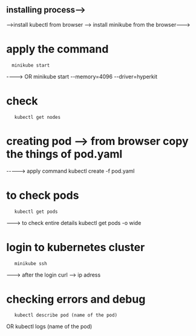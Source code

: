   ## installing process-->
  -->install kubectl from browser
  --> install minikube from the browser--->

# apply the command
      minikube start
  ----> OR
      minikube start --memory=4096 --driver=hyperkit

# check
       kubectl get nodes
  
# creating pod --> from browser copy the things of pod.yaml
 -----> apply command
       kubectl create -f pod.yaml

# to check pods
       kubectl get pods
  
 ---> to check entire details
       kubectl get pods -o wide

 # login to kubernetes cluster
       minikube ssh

 ---> after the login
      curl --> ip adress


 # checking errors and debug
       kubectl describe pod (name of the pod)

OR
       kubectl logs (name of the pod)
  
